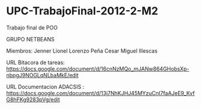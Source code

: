 UPC-TrabajoFinal-2012-2-M2
==========================

Trabajo final de POO

GRUPO NETBEANS

Miembros:   Jenner Lionel Lorenzo Peña
            Cesar Miguel Illescas


URL Bitacora de tareas:   https://docs.google.com/document/d/16cnNzMQo_mJANw864GHobsXp-nbpgJ9NOGLqNLbaMkE/edit

URL Documentacion ADACSIS :   https://docs.google.com/document/d/13j7NhKJHJ45MYzuCnI7faAJeE9_KvfG8hFKg9283pVg/edit